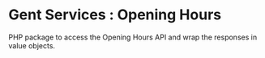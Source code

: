 # Gent Services : Opening Hours
PHP package to access the Opening Hours API and wrap the responses in value objects.
